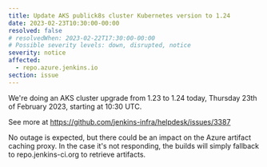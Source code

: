 ```yaml
---
title: Update AKS publick8s cluster Kubernetes version to 1.24
date: 2023-02-23T10:30:00-00:00
resolved: false
# resolvedWhen: 2023-02-22T17:30:00-00:00
# Possible severity levels: down, disrupted, notice
severity: notice
affected:
  - repo.azure.jenkins.io
section: issue
---
```


We're doing an AKS cluster upgrade from 1.23 to 1.24 today, Thursday 23th of February 2023, starting at 10:30 UTC.

See more at https://github.com/jenkins-infra/helpdesk/issues/3387

No outage is expected, but there could be an impact on the Azure artifact caching proxy.
In the case it's not responding, the builds will simply fallback to repo.jenkins-ci.org to retrieve artifacts.
